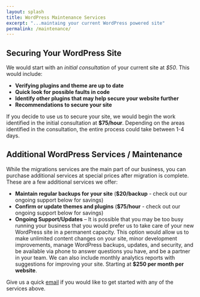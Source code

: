 ```yaml
---
layout: splash
title: WordPress Maintenance Services
excerpt: "...maintaing your current WordPress powered site"
permalink: /maintenance/
---
```


## Securing Your WordPress Site
We would start with an *initial consultation* of your current site at *$50*.  This would include:

  - **Verifying plugins and theme are up to date**
  - **Quick look for possible faults in code**
  - **Identify other plugins that may help secure your website further**
  - **Recommendations to secure your site**

If you decide to use us to secure your site, we would begin the work identified in the initial consultation at **$75/hour**.  Depending on the areas identified in the consultation, the entire process could take between 1-4 days.

<a name="additional"></a>

## Additional WordPress Services / Maintenance
While the migrations services are the main part of our business, you can purchase additional services at special prices after migration is complete. These are a few additional services we offer:

  - **Maintain regular backups for your site** (**$20/backup** - check out our ongoing support below for savings)
  - **Confirm or update themes and plugins** (**$75/hour** - check out our ongoing support below for savings)
<a name="ongoing"></a>
  - **Ongoing Support/Updates** – It is possible that you may be too busy running your business that you would prefer us to take care of your new WordPress site in a permanent capacity.  This option would allow us to make unlimited content changes on your site, minor development improvements, manage WordPress backups, updates, and security, and be available via phone to answer questions you have, and be a partner in your team.  We can also include monthly analytics reports with suggestions for improving your site.  Starting at **$250 per month per website**.

Give us a quick [email](http://mikefontenot.me/contact) if you would like to get started with any of the services above.
